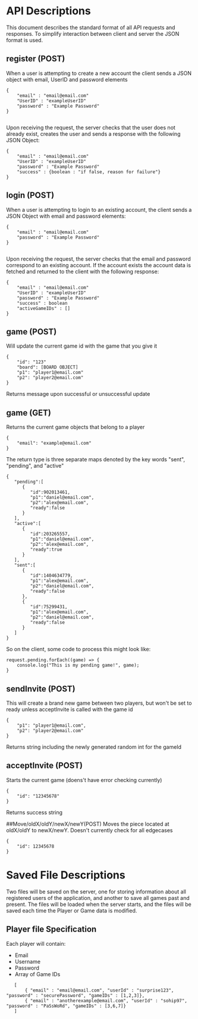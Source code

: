 # API Descriptions
This document describes the standard format of all API requests and responses. 
To simplify interaction between client and server the JSON format is used. 
## register (POST)
When a user is attempting to create a new account the client sends a JSON object with email, UserID and password elements
```
{
    "email" : "email@email.com"
    "UserID" : "exampleUserID"
    "password" : "Example Password"
}
 
```

Upon receiving the request, the server checks that the user does not already exist, creates 
the user and sends a response with the following JSON Object:

```
{
    "email" : "email@email.com"
    "UserID" : "exampleUserID"
    "password" : "Example Password"
    "success" : {boolean : "if false, reason for failure"} 
}
```

## login (POST)
 When a user is attempting to login to an existing account, the client sends a JSON Object with email and password elements:
 ```
 {
     "email" : "email@email.com"
     "password" : "Example Password"
 }
  
 ```

Upon receiving the request, the server checks that the email and password correspond to an existing account. If the 
account exists the account data is fetched and returned to the client with the following response:

 ```
 {
     "email" : "email@email.com"
     "UserID" : "exampleUserID"
     "password" : "Example Password"
     "success" : boolean 
     "activeGameIDs" : []
 }
 ```
## game (POST)
Will update the current game id with the game that you give it
```
{
    "id": "123"
    "board": [BOARD OBJECT]
    "p1": "player1@email.com"
    "p2": "player2@email.com"
}
```
Returns message upon successful or unsuccessful update

## game (GET)
Returns the current game objects that belong to a player
```
{
    "email": "example@email.com"
}
```
The return type is three separate maps denoted by the key words "sent", "pending", and "active"

```
{
   "pending":[
      {
         "id":902013461,
         "p1":"daniel@email.com",
         "p2":"alex@email.com",
         "ready":false
      }
   ],
   "active":[
      {
         "id":203265557,
         "p1":"daniel@email.com",
         "p2":"alex@email.com",
         "ready":true
      }
   ],
   "sent":[
      {
         "id":1404634779,
         "p1":"alex@email.com",
         "p2":"daniel@email.com",
         "ready":false
      },
      {
         "id":75299431,
         "p1":"alex@email.com",
         "p2":"daniel@email.com",
         "ready":false
      }
   ]
}
```

So on the client, some code to process this might look like:
```
request.pending.forEach((game) => {
    console.log("This is my pending game!", game);
}
```

## sendInvite (POST)
This will create a brand new game between two players, but won't be set to ready unless acceptInvite is called with the game id
```
{
    "p1": "player1@email.com",
    "p2": "player2@email.com"
}
```

Returns string including the newly generated random int for the gameId
## acceptInvite (POST)
Starts the current game (doens't have error checking currently)
```
{
    "id": "12345678"
}
```
Returns success string

##Move/oldX/oldY/newX/newY(POST)
Moves the piece located at oldX/oldY to newX/newY. Doesn't currently check for all edgecases
```
{
    "id": 12345678
}
```

# Saved File Descriptions
Two files will be saved on the server, one for storing information about all registered users of the application, and another to save all games past and present.
The files will be loaded when the server starts, and the files will be saved each time the Player or Game data is modified. 

## Player file Specification
Each player will contain:
- Email
- Username
- Password
- Array of Game IDs
```
   [
       { "email" : "email@email.com", "userId" : "surprise123", "password" : "securePassword", "gameIDs" : [1,2,3]},
       { "email" : "anotherexample@email.com", "userId" : "sohip97", "password" : "PaSsWoRd", "gameIDs" : [3,6,7]}
   ]
```

